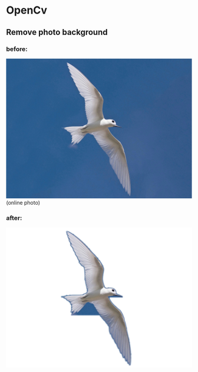 # OpenCv

## Remove photo background

### before:
![alt text](https://github.com/justinksw/OpenCv/blob/main/sample.jpg)
(online photo)

### after:
![alt text](https://github.com/justinksw/OpenCv/blob/main/sample_nobg.png)


